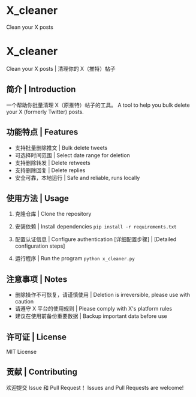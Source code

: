 # X_cleaner
Clean your X posts 
# X_cleaner
Clean your X posts | 清理你的 X（推特）帖子

## 简介 | Introduction
一个帮助你批量清理 X（原推特）帖子的工具。
A tool to help you bulk delete your X (formerly Twitter) posts.

## 功能特点 | Features
- 支持批量删除推文 | Bulk delete tweets
- 可选择时间范围 | Select date range for deletion
- 支持删除转发 | Delete retweets
- 支持删除回复 | Delete replies
- 安全可靠，本地运行 | Safe and reliable, runs locally

## 使用方法 | Usage
1. 克隆仓库 | Clone the repository

2. 安装依赖 | Install dependencies
`pip install -r requirements.txt`

3. 配置认证信息 | Configure authentication
[详细配置步骤] | [Detailed configuration steps]

4. 运行程序 | Run the program
`python x_cleaner.py`

## 注意事项 | Notes
- 删除操作不可恢复，请谨慎使用 | Deletion is irreversible, please use with caution
- 请遵守 X 平台的使用规则 | Please comply with X's platform rules
- 建议在使用前备份重要数据 | Backup important data before use

## 许可证 | License
MIT License

## 贡献 | Contributing
欢迎提交 Issue 和 Pull Request！
Issues and Pull Requests are welcome!

